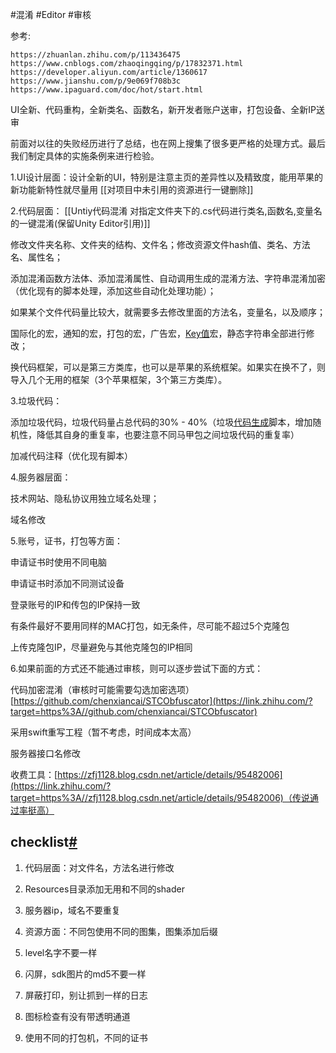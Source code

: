 #混淆 #Editor #审核

参考:

	https://zhuanlan.zhihu.com/p/113436475
	https://www.cnblogs.com/zhaoqingqing/p/17832371.html
	https://developer.aliyun.com/article/1360617
	https://www.jianshu.com/p/9e069f708b3c
	https://www.ipaguard.com/doc/hot/start.html

UI全新、代码重构，全新类名、函数名，新开发者账户送审，打包设备、全新IP送审

前面对以往的失败经历进行了总结，也在网上搜集了很多更严格的处理方式。最后我们制定具体的实施条例来进行检验。

1.UI设计层面：设计全新的UI，特别是注意主页的差异性以及精致度，能用苹果的新功能新特性就尽量用 [[对项目中未引用的资源进行一键删除]]

2.代码层面： [[Untiy代码混淆  对指定文件夹下的.cs代码进行类名,函数名,变量名的一键混淆(保留Unity Editor引用)]]

修改文件夹名称、文件夹的结构、文件名；修改资源文件hash值、类名、方法名、属性名；

添加混淆函数方法体、添加混淆属性、自动调用生成的混淆方法、字符串混淆加密（优化现有的脚本处理，添加这些自动化处理功能）；

如果某个文件代码量比较大，就需要多去修改里面的方法名，变量名，以及顺序；

国际化的宏，通知的宏，打包的宏，广告宏，[Key值](https://zhida.zhihu.com/search?content_id=113338484&content_type=Article&match_order=1&q=Key%E5%80%BC&zhida_source=entity)宏，静态字符串全部进行修改；

换代码框架，可以是第三方类库，也可以是苹果的系统框架。如果实在换不了，则导入几个无用的框架（3个苹果框架，3个第三方类库）。

3.垃圾代码：

添加垃圾代码，垃圾代码量占总代码的30% - 40%（垃圾[代码生成](https://zhida.zhihu.com/search?content_id=113338484&content_type=Article&match_order=1&q=%E4%BB%A3%E7%A0%81%E7%94%9F%E6%88%90&zhida_source=entity)脚本，增加随机性，降低其自身的重复率，也要注意不同马甲包之间垃圾代码的重复率）

加减代码注释（优化现有脚本）

4.服务器层面：

技术网站、隐私协议用独立域名处理；

域名修改

5.账号，证书，打包等方面：

申请证书时使用不同电脑

申请证书时添加不同测试设备

登录账号的IP和传包的IP保持一致

有条件最好不要用同样的MAC打包，如无条件，尽可能不超过5个克隆包

上传克隆包IP，尽量避免与其他克隆包的IP相同

6.如果前面的方式还不能通过审核，则可以逐步尝试下面的方式：

代码加密混淆（审核时可能需要勾选加密选项）[https://github.com/chenxiancai/STCObfuscator](https://link.zhihu.com/?target=https%3A//github.com/chenxiancai/STCObfuscator)

采用swift重写工程（暂不考虑，时间成本太高）

服务器接口名修改

收费工具：[https://zfj1128.blog.csdn.net/article/details/95482006](https://link.zhihu.com/?target=https%3A//zfj1128.blog.csdn.net/article/details/95482006)（传说通过率挺高）


## checklist[#](https://www.cnblogs.com/zhaoqingqing/p/17832371.html#854912385)

1. 代码层面：对文件名，方法名进行修改
    
2. Resources目录添加无用和不同的shader
    
3. 服务器ip，域名不要重复
    
4. 资源方面：不同包使用不同的图集，图集添加后缀
    
5. level名字不要一样
    
6. 闪屏，sdk图片的md5不要一样
    
7. 屏蔽打印，别让抓到一样的日志
    
8. 图标检查有没有带透明通道
    
9. 使用不同的打包机，不同的证书

